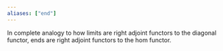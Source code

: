 ```yaml
---
aliases: ["end"]
---
```


In complete analogy to how limits are right adjoint functors to the diagonal functor, ends are right adjoint functors to the hom functor.